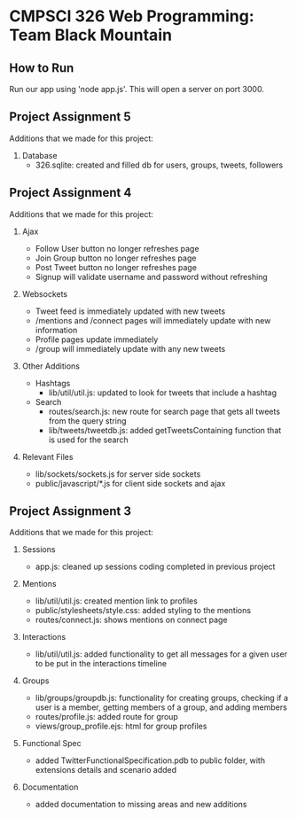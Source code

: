 # CMPSCI 326 Web Programming: Team Black Mountain

## How to Run
Run our app using 'node app.js'. This will open a server on port 3000.

## Project Assignment 5
Additions that we made for this project:

1. Database
   - 326.sqlite: created and filled db for users, groups, tweets, followers

## Project Assignment 4
Additions that we made for this project:

1. Ajax
   - Follow User button no longer refreshes page
   - Join Group button no longer refreshes page
   - Post Tweet button no longer refreshes page
   - Signup will validate username and password without refreshing

2. Websockets
   - Tweet feed is immediately updated with new tweets
   - /mentions and /connect pages will immediately update with new information
   - Profile pages update immediately
   - /group will immediately update with any new tweets

3. Other Additions
   - Hashtags
      - lib/util/util.js: updated to look for tweets that include a hashtag
   - Search 
      - routes/search.js: new route for search page that gets all tweets from the query string
      - lib/tweets/tweetdb.js: added getTweetsContaining function that is used for the search

4. Relevant Files
   - lib/sockets/sockets.js for server side sockets
   - public/javascript/*.js for client side sockets and ajax

## Project Assignment 3
Additions that we made for this project:

1. Sessions
   - app.js: cleaned up sessions coding completed in previous project

2. Mentions
   - lib/util/util.js: created mention link to profiles
   - public/stylesheets/style.css: added styling to the mentions
   - routes/connect.js: shows mentions on connect page

3. Interactions
   - lib/util/util.js: added functionality to get all messages for a given user to be put in the interactions timeline

4. Groups
   - lib/groups/groupdb.js: functionality for creating groups, checking if a user is a member, getting members of a group, and adding members
   - routes/profile.js: added route for group 
   - views/group_profile.ejs: html for group profiles

5. Functional Spec
   - added TwitterFunctionalSpecification.pdb to public folder, with extensions details and scenario added

6. Documentation
   - added documentation to missing areas and new additions

